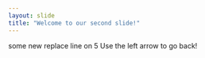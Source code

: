 ```yaml
---
layout: slide
title: "Welcome to our second slide!"
---
```

some new replace line on 5
Use the left arrow to go back!
